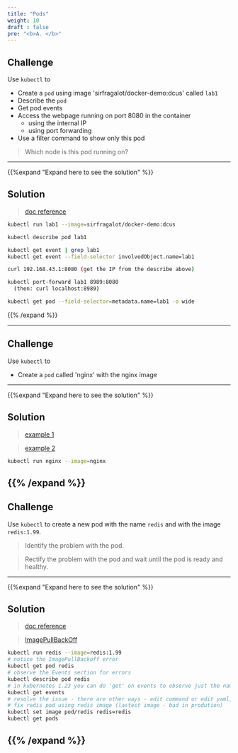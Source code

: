 ```yaml
---
title: "Pods"
weight: 10
draft : false
pre: "<b>A. </b>"
---
```


## Challenge

Use `kubectl` to

- Create a `pod` using image 'sirfragalot/docker-demo:dcus' called `lab1`
- Describe the `pod`
- Get pod events
- Access the webpage running on port 8080 in the container
  - using the internal IP
  - using port forwarding
- Use a filter command to show only this pod

> Which node is this pod running on?

---
{{%expand "Expand here to see the solution" %}}

## Solution

> [doc reference](https://kubernetes.io/docs/home/)

```bash
kubectl run lab1 --image=sirfragalot/docker-demo:dcus

kubectl describe pod lab1

kubectl get event | grep lab1
kubectl get event --field-selector involvedObject.name=lab1

curl 192.168.43.1:8080 (get the IP from the describe above)

kubectl port-forward lab1 8989:8080
  (then: curl localhost:8989)

kubectl get pod --field-selector=metadata.name=lab1 -o wide
```
{{% /expand %}}

---
## Challenge

Use `kubectl` to

- Create a `pod` called 'nginx' with the nginx image
---

{{%expand "Expand here to see the solution" %}}

## Solution

> [example 1](https://kubernetes.io/docs/reference/generated/kubectl/kubectl-commands#run)

> [example 2](https://kubernetes.io/docs/reference/kubectl/cheatsheet/#interacting-with-running-pods)

```bash
kubectl run nginx --image=nginx
```
{{% /expand %}}
---

## Challenge

Use `kubectl` to create a new pod with the name `redis` and with the image `redis:1.99`.

> Identify the problem with the pod.
 
>Rectify the problem with the pod and wait until the pod is ready and healthy.
---

{{%expand "Expand here to see the solution" %}}

## Solution
> [doc reference](https://kubernetes.io/docs/concepts/containers/images/)

> [ImagePullBackOff](https://kubernetes.io/docs/concepts/containers/images/#imagepullbackoff)


```bash
kubectl run redis --image=redis:1.99
# notice the ImagePullBackoff error
kubectl get pod redis
# observe the Events section for errors
kubectl describe pod redis
# in kubernetes 1.23 you can do 'get' on events to observe just the namespace events
kubectl get events
# resolve the issue - there are other ways - edit command or edit yaml,but this is quickest, change the image for the container in the pod
# fix redis pod using redis image (lastest image - bad in prodution) 
kubectl set image pod/redis redis=redis
kubectl get pods
```
{{% /expand %}}
---